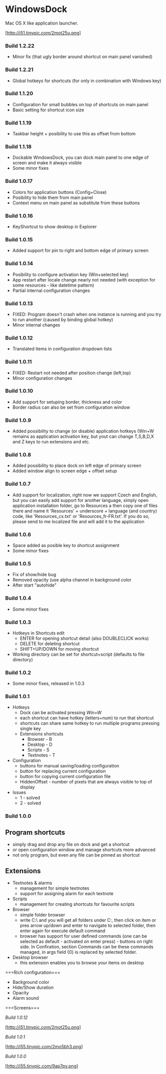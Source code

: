 # WindowsDock

Mac OS X like application launcher.

[http://i51.tinypic.com/2mot25u.png]

### Build 1.2.22
  * Minor fix (that ugly border around shortcut on main panel vanished)

### Build 1.2.21 
  * Global hotkeys for shortcuts (for only in combination with Windows key)

### Build 1.1.20
  * Configuration for small bubbles on top of shortcuts on main panel
  * Basic setting for shortcut icon size

### Build 1.1.19
  * Taskbar height + posibility to use this as offset from bottom

### Build 1.1.18
  * Dockable WindowsDock, you can dock main panel to one edge of screen and make it always visible
  * Some minor fixes

### Build 1.0.17
  * Colors for application buttons (Config+Close)
  * Posibility to hide them from main panel
  * Context menu on main panel as substitute from these buttons

### Build 1.0.16

  * KeyShortcut to show desktop in Explorer

### Build 1.0.15

  * Added support for pin to right and bottom edge of primary screen

### Build 1.0.14

  * Posibility to configure activation key (Win+selected key)
  * App restart after locale change nearly not needed (with exception for some resources - like datetime pattern)
  * Partial internal configuration changes

### Build 1.0.13

  * FIXED: Program doesn't crash when one instance is running and you try to run another (caused by binding global hotkey)
  * Minor internal changes

### Build 1.0.12

  * Translated items in configuration dropdown lists

### Build 1.0.11

  * FIXED: Restart not needed after position change (left,top)
  * Minor configuration changes

### Build 1.0.10

  * Add support for setuping border, thickness and color
  * Border radius can also be set from configuration window

### Build 1.0.9

  * Added possibility to change (or disable) application hotkeys (Win+W remains as application activation key, but yout can change T,S,B,D,X and Z keys to run extensions and etc.

### Build 1.0.8

  * Added possibility to place dock on left edge of primary screen
  * Added window align to screen edge + offset setup

### Build 1.0.7

  * Add support for localization, right now we support Czech and English, but you can easily add support for another language, simply open application installation folder, go to Resources a then copy one of files there and name it 'Resources' + underscore + language (and country) code, like 'Resources_cs.txt' or 'Resources_fr-FR.txt'. If you do so, please send to me localized file and will add it to the application

### Build 1.0.6

  * Space added as posible key to shortcut assignment
  * Some minor fixes

### Build 1.0.5

  * Fix of show/hide bug
  * Removed opacity (use alpha channel in background color
  * After start "autohide"

### Build 1.0.4

  * Some minor fixes

### Build 1.0.3

  * Hotkeys in Shortcuts edit
    * ENTER for opening shortcut detail (also DOUBLECLICK works)
    * DELETE for deleting shortcut
    * SHIFT+UP/DOWN for moving shortcut
  * Working directory can be set for shortcut+script (defaults to file directory)

### Build 1.0.2

  * Some minor fixes, released in 1.0.3

### Build 1.0.1

  * Hotkeys
    * Dock can be activated pressing *Win+W*
    * each shortcut can have hotkey (letters+num) to run that shortcut
    * shortcuts can share same hotkey to run multiple programs pressing single key
    * Extensions shortcuts
      * Browser - B
      * Desktop - D
      * Scripts - S
      * Textnotes - T
  * Configuration
    * buttons for manual saving/loading configuration
    * button for replacing current configuration
    * button for copying current configuration file
    * HiddenOffset - number of pixels that are always visible to top of display
  * Issues
    * 1 - solved
    * 2 - solved


### Build 1.0.0

## Program shortcuts

  * simply drag and drop any file on dock and get a shortcut
  * or open configuration window and manage shortcuts more advanced
  * not only program, but even any file can be pinned as shortcut

## Extensions

  * Textnotes & alarms
    * management for simple textnotes
    * support for assigning alarm for each textnote
  * Scripts
    * management for creating shortcuts for favourite scripts
  * Browser
    * simple folder browser
    * write C:\ and you will get all folders under C:\, then click on item or pres arrow up/down and enter to navigate to selected folder, then enter again for execute default command
    * browser has support for user defined commands (one can be selected as default - activated on enter press) - buttons on right side. In Confiration, section Commands can be these commands managed, in args field {0} is replaced by selected folder.
  * Desktop browser
    * this extension enables you to browse your items on desktop

===Rich configuration===
  * Background color
  * Hide/Show duration
  * Opacity
  * Alarm sound

===Screens===

*Build 1.0.12*

[http://i51.tinypic.com/2mot25u.png]

*Build 1.0.1*

[http://i55.tinypic.com/2mo5bh3.png]

*Build 1.0.0*

[http://i55.tinypic.com/9ap7pv.png]
